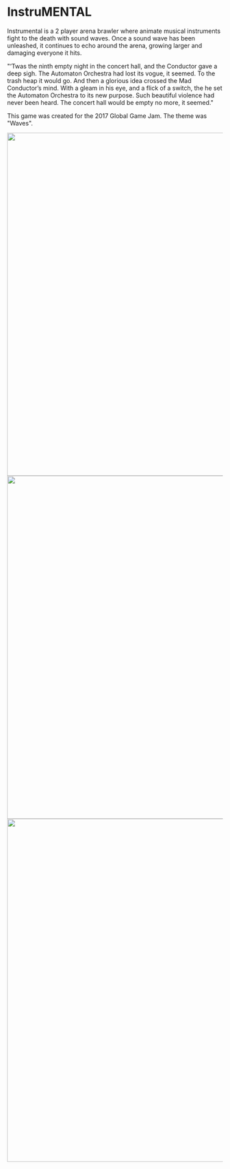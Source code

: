 # InstruMENTAL

Instrumental is a 2 player arena brawler where animate musical instruments fight to the death with sound waves. Once a sound wave has been unleashed, it continues to echo around the arena, growing larger and damaging everyone it hits.

"‘Twas the ninth empty night in the concert hall, and the Conductor gave a deep sigh.
The Automaton Orchestra had lost its vogue, it seemed. To the trash heap it would go. And then a glorious idea crossed the Mad Conductor’s mind. With a gleam in his eye, and a flick of a switch, the he set the Automaton Orchestra to its new purpose. Such beautiful violence had never been heard. The concert hall would be empty no more, it seemed."

This game was created for the 2017 Global Game Jam. The theme was "Waves".

<p align="center">
  <img src="http://ggj.s3.amazonaws.com/styles/game_content__wide/s3/games/screenshots/character_select.png?itok=_-0-Ndi9" width="800"/>
  <img src="http://ggj.s3.amazonaws.com/styles/game_content__wide/s3/games/screenshots/in-game_4.png?itok=X1diLxBa" width="800"/>
  <img src="http://ggj.s3.amazonaws.com/styles/game_content__wide/s3/games/screenshots/victory_3.png?itok=yFbUvtws" width="800"/>
</p>
